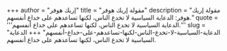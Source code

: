 +++
author = "إريك هوفر"
title = "مقولة إريك هوفر"
description = "مقولة إريك هوفر: الدعاية السياسية لا تخدع الناس، لكنها تساعدهم على خداع أنفسهم."
quote = '''الدعاية السياسية لا تخدع الناس، لكنها تساعدهم على خداع أنفسهم.''' 
slug = "الدعاية-السياسية-لا-تخدع-الناس-لكنها-تساعدهم-على-خداع-أنفسهم"
+++
الدعاية السياسية لا تخدع الناس، لكنها تساعدهم على خداع أنفسهم.
